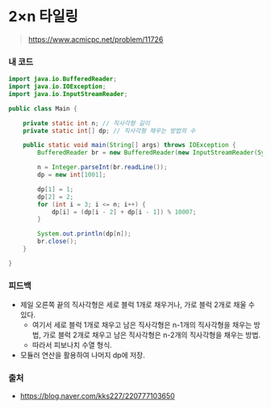 # 2×n 타일링

> https://www.acmicpc.net/problem/11726

### 내 코드

```java
import java.io.BufferedReader;
import java.io.IOException;
import java.io.InputStreamReader;

public class Main {

    private static int n; // 직사각형 길이
    private static int[] dp; // 직사각형 채우는 방법의 수

    public static void main(String[] args) throws IOException {
        BufferedReader br = new BufferedReader(new InputStreamReader(System.in));

        n = Integer.parseInt(br.readLine());
        dp = new int[1001];

        dp[1] = 1;
        dp[2] = 2;
        for (int i = 3; i <= n; i++) {
            dp[i] = (dp[i - 2] + dp[i - 1]) % 10007;
        }

        System.out.println(dp[n]);
        br.close();
    }

}
```

### 피드백

- 제일 오른쪽 끝의 직사각형은 세로 블럭 1개로 채우거나, 가로 블럭 2개로 채울 수 있다.
    - 여기서 세로 블럭 1개로 채우고 남은 직사각형은 n-1개의 직사각형을 채우는 방법, 가로 블럭 2개로 채우고 남은 직사각형은 n-2개의 직사각형을 채우는 방법.
    - 따라서 피보나치 수열 형식.
- 모듈러 연산을 활용하여 나머지 dp에 저장.

### 출처

- https://blog.naver.com/kks227/220777103650